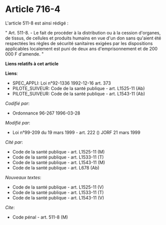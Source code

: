 # Article 716-4

L'article 511-8 est ainsi rédigé :

" Art. 511-8. - Le fait de procéder à la distribution ou à la cession d'organes, de tissus, de cellules et produits humains
en vue d'un don sans qu'aient été respectées les règles de sécurité sanitaires exigées par les dispositions applicables
localement est puni de deux ans d'emprisonnement et de 200 000 F d'amende. "

**Liens relatifs à cet article**

**Liens**:

  - SPEC_APPLI: Loi n°92-1336 1992-12-16 art. 373
  - PILOTE_SUIVEUR: Code de la santé publique - art. L1525-11 (Ab)
  - PILOTE_SUIVEUR: Code de la santé publique - art. L1543-11 (Ab)

_Codifié par_:

  - Ordonnance 96-267 1996-03-28

_Modifié par_:

  - Loi n°99-209 du 19 mars 1999 - art. 222 () JORF 21 mars 1999

_Cité par_:

  - Code de la santé publique - art. L1525-11 (M)
  - Code de la santé publique - art. L1533-11 (T)
  - Code de la santé publique - art. L1543-11 (M)
  - Code de la santé publique - art. L678 (Ab)

_Nouveaux textes_:

  - Code de la santé publique - art. L1525-11 (V)
  - Code de la santé publique - art. L1533-11 (T)
  - Code de la santé publique - art. L1543-11 (V)

_Cite_:

  - Code pénal - art. 511-8 (M)
